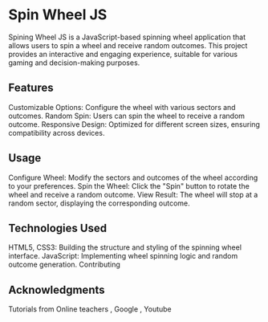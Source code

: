 # Spin Wheel JS
Spining Wheel JS is a JavaScript-based spinning wheel application that allows users to spin a wheel and receive random outcomes. This project provides an interactive and engaging experience, suitable for various gaming and decision-making purposes.

## Features
Customizable Options: Configure the wheel with various sectors and outcomes.
Random Spin: Users can spin the wheel to receive a random outcome.
Responsive Design: Optimized for different screen sizes, ensuring compatibility across devices.

## Usage
Configure Wheel: Modify the sectors and outcomes of the wheel according to your preferences.
Spin the Wheel: Click the "Spin" button to rotate the wheel and receive a random outcome.
View Result: The wheel will stop at a random sector, displaying the corresponding outcome.

## Technologies Used
HTML5, CSS3: Building the structure and styling of the spinning wheel interface.
JavaScript: Implementing wheel spinning logic and random outcome generation.
Contributing

## Acknowledgments
Tutorials from Online teachers , Google , Youtube
